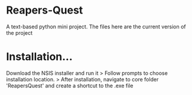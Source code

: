 # Reapers-Quest
A text-based python mini project.
The files here are the current version of the project

# Installation...
Download the NSIS installer and run it > 
Follow prompts to choose installation location. > 
After installation, navigate to core folder 'ReapersQuest' and create a shortcut to the .exe file
